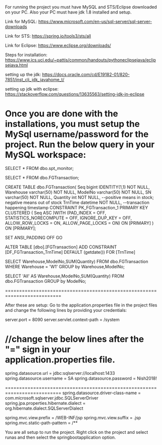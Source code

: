 For running the project you must have MySQL and STS/Eclipse downloaded on your PC. Also your PC must have jdk 1.8 installed and setup.

Link for MySQL:
https://www.microsoft.com/en-us/sql-server/sql-server-downloads

Link for STS:
https://spring.io/tools3/sts/all

Link for Eclipse:
https://www.eclipse.org/downloads/

Steps for installation:
https://www.ics.uci.edu/~pattis/common/handouts/pythoneclipsejava/eclipsejava.html

setting up the jdk:
https://docs.oracle.com/cd/E19182-01/820-7851/inst_cli_jdk_javahome_t/

setting up jdk with eclipse:
https://stackoverflow.com/questions/13635563/setting-jdk-in-eclipse

Once you are done with the installations, you must setup the MySql username/password for the project.
Run the below query in your MySQL workspace:
============================================================

SELECT * FROM dbo.spt_monitor;

SELECT * FROM dbo.FGTransaction;

CREATE TABLE dbo.FGTransaction(
Seq bigint IDENTITY(1,1) NOT NULL,
Warehouse varchar(50) NOT NULL,
ModelNo varchar(50) NOT NULL,
SN varchar(50) NOT NULL,
Quantity int NOT NULL, --positive means in stock; negative means out of stock
TrnTime datetime NOT NULL, --transaction happening timestamp
CONSTRAINT PK_FGTransaction_1 PRIMARY KEY CLUSTERED
(
Seq ASC
)WITH (PAD_INDEX = OFF, STATISTICS_NORECOMPUTE = OFF, IGNORE_DUP_KEY =
OFF, ALLOW_ROW_LOCKS = ON, ALLOW_PAGE_LOCKS = ON) ON [PRIMARY]
) ON [PRIMARY];


SET ANSI_PADDING OFF
GO

ALTER TABLE [dbo].[FGTransaction] ADD CONSTRAINT [DF_FGTransaction_TrnTime]
DEFAULT (getdate()) FOR [TrnTime]


SELECT Warehouse,ModelNo,SUM(Quantity) 
FROM dbo.FGTransaction 
WHERE Warehouse = 'W1' GROUP by Warehouse,ModelNo;


SELECT 'All' AS Warehouse,ModelNo,SUM(Quantity) 
FROM dbo.FGTransaction GROUP by ModelNo;

==========================================================================

After these are setup:
Go to the application.properties file in the project files and change the following lines by providing your credentials:

server.port = 8090
server.servlet.context-path = /system

//change the below lines after the "=" sign in your application.properties file.
==========================================================================

spring.datasource.url = jdbc:sqlserver://localhost:1433
spring.datasource.username = SA
spring.datasource.password = Nish2018!

==========================================================================
spring.datasource.driver-class-name = com.microsoft.sqlserver.jdbc.SQLServerDriver
spring.jpa.properties.hibernate.dialect = org.hibernate.dialect.SQLServerDialect

spring.mvc.view.prefix = /WEB-INF/jsp
spring.mvc.view.suffix = .jsp
spring.mvc.static-path-pattern = /**

You are all setup to run the project. Right click on the project and select runas and then select the springbootapplication option.